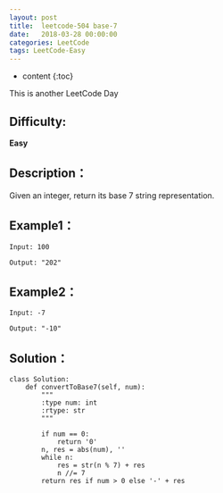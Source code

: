 ```yaml
---
layout: post
title:  leetcode-504 base-7
date:   2018-03-28 00:00:00
categories: LeetCode
tags: LeetCode-Easy
---
```


* content
{:toc}

This is another LeetCode Day

## Difficulty:

**Easy**

## Description：

Given an integer, return its base 7 string representation.

## Example1：

```
Input: 100

Output: "202"
```

## Example2：

```
Input: -7

Output: "-10"
```

## Solution：

```
class Solution:
    def convertToBase7(self, num):
        """
        :type num: int
        :rtype: str
        """
        
        if num == 0: 
            return '0'
        n, res = abs(num), ''
        while n:
            res = str(n % 7) + res
            n //= 7
        return res if num > 0 else '-' + res
```